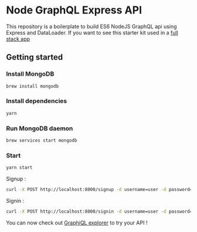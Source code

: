 # Node GraphQL Express API

This repository is a boilerplate to build ES6 NodeJS GraphQL api using Express and DataLoader.
If you want to see this starter kit used in a [full stack app](https://github.com/exced/graphql-starter)

## Getting started

### Install MongoDB
```bash
brew install mongodb
```

### Install dependencies
```bash
yarn
```

### Run MongoDB daemon
```bash
brew services start mongodb
```

### Start
```bash
yarn start
```

Signup :
```bash
curl -X POST http://localhost:8000/signup -d username=user -d password=user
```

Signin :
```bash
curl -X POST http://localhost:8000/signin -d username=user -d password=user
```

You can now check out [GraphiQL explorer](http://localhost:3000/graphiql/explorer) to try your API !